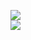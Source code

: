 [![](https://img.shields.io/badge/Made%20With-Github%20Spray-lightgrey.svg?style=for-the-badge&logo=github)](https://github.com/Annihil/github-spray#5291)  
[![](https://i.imgur.com/2DrTn0Z.gif)](https://github.com/Annihil/github-spray)